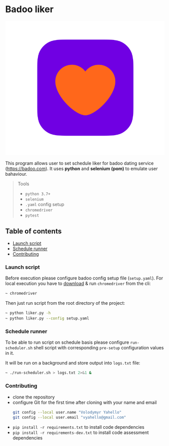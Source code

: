 # Badoo liker 
![Screenshot](image/like.png)

This program allows user to set schedule liker for badoo dating service (https://badoo.com).
It uses **python** and **selenium (pom)** to emulate user bahaviour. 

> Tools
> - `python 3.7+`
> - `selenium`
> - `.yaml` config setup
> - `chromedriver`
> - `pytest`

## Table of contents
- [Launch script](#launch-script)
- [Schedule runner](#schedule-runner)
- [Contributing](#contributing)

### Launch script
Before execution please configure badoo config setup file (`setup.yaml`). 
For local execution you have to [download](https://chromedriver.chromium.org) & run `chromedriver` from the cli:
```bash
~ chromedriver
```

Then just run script from the root directory of the project:
```bash
~ python liker.py -h
~ python liker.py --config setup.yaml
```

### Schedule runner
To be able to run script on schedule basis please configure `run-scheduler.sh` shell script with corresponding
`pre-setup` configuration values in it.

It will be run on a background and store output into `logs.txt` file:
```bash
~ ./run-scheduler.sh > logs.txt 2>&1 &
```

### Contributing

- clone the repository
- configure Git for the first time after cloning with your name and email
  ```bash
  git config --local user.name "Volodymyr Yahello"
  git config --local user.email "vyahello@gmail.com"
  ```
- `pip install -r requirements.txt` to install code dependencies
- `pip install -r requirements-dev.txt` to install code assessment dependencies